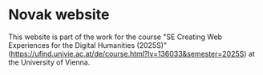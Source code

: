 # Novak website
This website is part of the work for the course "SE Creating Web Experiences for the Digital Humanities (2025S)" (https://ufind.univie.ac.at/de/course.html?lv=136033&semester=2025S) at the University of Vienna.
